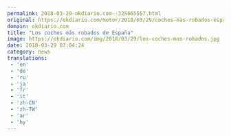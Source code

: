 ```yaml
---
permalink: 2018-03-29-okdiario.com--325865557.html
original: https://okdiario.com/motor/2018/03/29/coches-mas-robados-espana-2040604
domain: okdiario.com
title: "Los coches más robados de España"
image: https://okdiario.com/img/2018/03/29/los-coches-mas-robados.jpg
date: 2018-03-29 07:04:24
category: news
translations: 
 - 'en'
 - 'de'
 - 'ru'
 - 'ja'
 - 'fr'
 - 'it'
 - 'zh-CN'
 - 'zh-TW'
 - 'ar'
 - 'hy'
---
```


